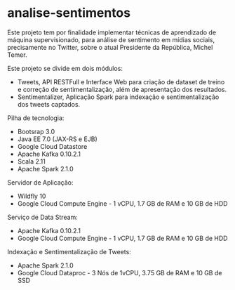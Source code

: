# analise-sentimentos

Este projeto tem por finalidade implementar técnicas de aprendizado de máquina supervisionado, para análise de sentimento em mídias sociais, precisamente no Twitter, sobre o atual Presidente da República, Michel Temer.

Este projeto se divide em dois módulos:
- Tweets, API RESTFull e Interface Web para criação de dataset de treino e correção de sentimentalização, além de apresentação dos resultados.
- Sentimentalizer, Aplicação Spark para indexação e sentimentalização dos tweets captados.

Pilha de tecnologia:
- Bootsrap 3.0
- Java EE 7.0 (JAX-RS e EJB)
- Google Cloud Datastore
- Apache Kafka 0.10.2.1
- Scala 2.11
- Apache Spark 2.1.0

Servidor de Aplicação:
- Wildfly 10
- Google Cloud Compute Engine - 1 vCPU, 1.7 GB de RAM e 10 GB de HDD

Serviço de Data Stream:
- Apache Kafka 0.10.2.1
- Google Cloud Compute Engine - 1 vCPU, 1.7 GB de RAM e 10 GB de HDD

Indexação e Sentimentalização de Tweets:
- Apache Spark 2.1.0
- Google Cloud Dataproc - 3 Nós de 1vCPU, 3.75 GB de RAM e 10 GB de SSD
